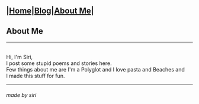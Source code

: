 
|[Home](README.md)|[Blog](Blog.md)|[About Me](about.md)|
---
## About Me
---
<br/>Hi, I'm Siri, 
<br/>I post some stupid poems and stories here.
<br/>Few things about me are I'm a Polyglot and I love pasta and Beaches and
<br/>I made this stuff for fun.

---
###### made by siri
